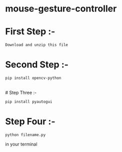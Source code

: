 # mouse-gesture-controller

# First Step :- <br>
`Download and unzip this file` <br>
# Second Step :- <br>
```
pip install opencv-python
```
<br>
# Step Three :- <br>

```
pip install pyautogui
```
# Step Four :- <br>

```
python filename.py
```

in your terminal
